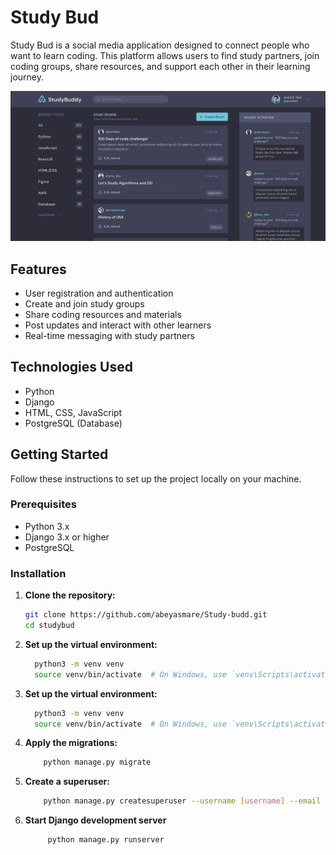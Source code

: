 # Study Bud

Study Bud is a social media application designed to connect people who want to learn coding. This platform allows users to find study partners, join coding groups, share resources, and support each other in their learning journey.

![Study Bud Front Page](images/studdybudd1.png)

## Features

- User registration and authentication
- Create and join study groups
- Share coding resources and materials
- Post updates and interact with other learners
- Real-time messaging with study partners

## Technologies Used

- Python
- Django
- HTML, CSS, JavaScript
- PostgreSQL (Database)

## Getting Started

Follow these instructions to set up the project locally on your machine.

### Prerequisites

- Python 3.x
- Django 3.x or higher
- PostgreSQL

### Installation

1. **Clone the repository:**

   ```bash
   git clone https://github.com/abeyasmare/Study-budd.git
   cd studybud

2. **Set up the virtual environment:**
    ```bash
      python3 -m venv venv
      source venv/bin/activate  # On Windows, use `venv\Scripts\activate`

3. **Set up the virtual environment:**
    ```bash
      python3 -m venv venv
      source venv/bin/activate  # On Windows, use `venv\Scripts\activate`


4. **Apply the migrations:**
    ```bash
        python manage.py migrate

5. **Create a superuser:**
    ```bash
        python manage.py createsuperuser --username [username] --email [email]
   
6. **Start Django development server**
   ```bash
        python manage.py runserver